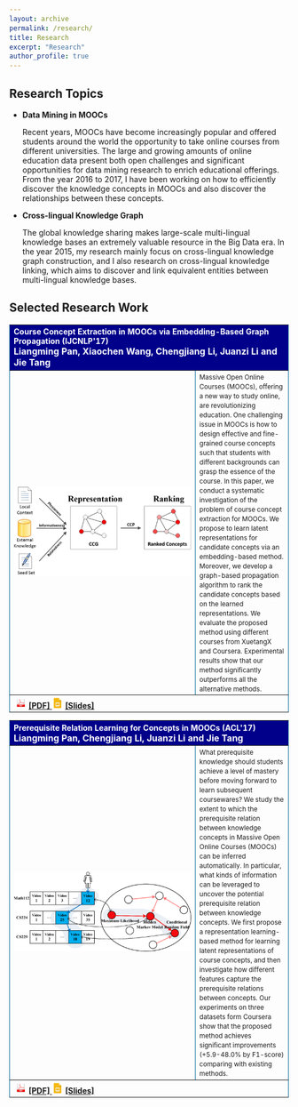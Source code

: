 ```yaml
---
layout: archive
permalink: /research/
title: Research
excerpt: "Research"
author_profile: true
---
```


## Research Topics

- **Data Mining in MOOCs**

  Recent years, MOOCs have become increasingly popular and offered students around the world the opportunity to take online courses from different universities. The large and growing amounts of online education data present both open challenges and significant opportunities for data mining research to enrich educational offerings. From the year 2016 to 2017, I have been working on how to efficiently discover the knowledge concepts in MOOCs and also discover the relationships between these concepts. 

- **Cross-lingual Knowledge Graph**
 
  The global knowledge sharing makes large-scale multi-lingual knowledge bases an extremely valuable resource in the Big Data era. In the year 2015, my research mainly focus on cross-lingual knowledge graph construction, and I also research on cross-lingual knowledge linking, which aims to discover and link equivalent entities between multi-lingual knowledge bases. 

## Selected Research Work
<table border="1" cellpadding="1" cellspacing="1" width="130%" style="margin-top: 0px; border:0px solid #006699;">
    <tr bgcolor="darkblue">
        <th colspan="2" align="left">
            <font color="white">Course Concept Extraction in MOOCs via Embedding-Based Graph Propagation (IJCNLP'17)</font>
            <br>
            <font color="white" size="3">Liangming Pan, Xiaochen Wang, Chengjiang Li, Juanzi Li and Jie Tang</font>
        </th>
    </tr>
    <tr>
        <td width="320"><img src="/files/research/IJCNLP17.png" width="320" />
        </td>
        <td>
        <small>Massive Open Online Courses (MOOCs), offering a new way to study online, are revolutionizing education. One challenging issue in MOOCs is how to design effective and fine-grained course concepts such that students with different backgrounds can grasp the essence of the course. In this paper, we conduct a systematic investigation of the problem of course concept extraction for MOOCs. We propose to learn latent representations for candidate concepts via an embedding-based method. Moreover, we develop a graph-based propagation algorithm to rank the candidate concepts based on the learned representations. We evaluate the proposed method using different courses from XuetangX and Coursera. Experimental results show that our method significantly outperforms all the alternative methods. 
        </small>
        </td>
    </tr>
    <tr>
        <th colspan="2" align="left">
        <img width="20" src="/assets/icons/pdf.jpg" style="margin: 3px;"/>
        <a href="/files/publications/IJCNLP17_Paper.pdf" style="margin-left:-3px; margin-right: 3px;">[PDF]
        </a> 
        <img width="20" src="/assets/icons/ppt.png" style="margin-right: 3px;margin-left: -3px"/>
        <a href="/files/publications/IJCNLP17_Slides.pdf" style="margin-left:-3px; margin-right: 3px;">[Slides]
        </a> 
        </th>  
    </tr>
</table>
<table border="1" cellpadding="1" cellspacing="1" width="130%" style="margin-top: 0px; border:0px solid #006699;">
    <tr bgcolor="darkblue">
        <th colspan="2" align="left">
            <font color="white">Prerequisite Relation Learning for Concepts in MOOCs (ACL'17)</font>
            <br>
            <font color="white" size="3">Liangming Pan, Chengjiang Li, Juanzi Li and Jie Tang</font>
        </th>
    </tr>
    <tr>
        <td width="320"><img src="/files/research/ACL17.png" width="320" />
        </td>
        <td>
        <small>What prerequisite knowledge should students achieve a level of mastery before moving forward to learn subsequent coursewares? We study the extent to which the prerequisite relation between knowledge concepts in Massive Open Online Courses (MOOCs) can be inferred automatically. In particular, what kinds of information can be leveraged to uncover the potential prerequisite relation between knowledge concepts. We first propose a representation learning-based method for learning latent representations of course concepts, and then investigate how different features capture the prerequisite relations between concepts. Our experiments on three datasets form Coursera show that the proposed method achieves significant improvements (+5.9-48.0% by F1-score) comparing with existing methods. 
        </small>
        </td>
    </tr>
    <tr>
        <th colspan="2" align="left">
        <img width="20" src="/assets/icons/pdf.jpg" style="margin: 3px;"/>
        <a href="/files/publications/ACL17_Paper.pdf" style="margin-left:-3px; margin-right: 3px;">[PDF]
        </a> 
        <img width="20" src="/assets/icons/ppt.png" style="margin-right: 3px;margin-left: -3px"/>
        <a href="/files/publications/ACL17_Slides.pdf" style="margin-left:-3px; margin-right: 3px;">[Slides]
        </a> 
        </th>  
    </tr>
</table>


